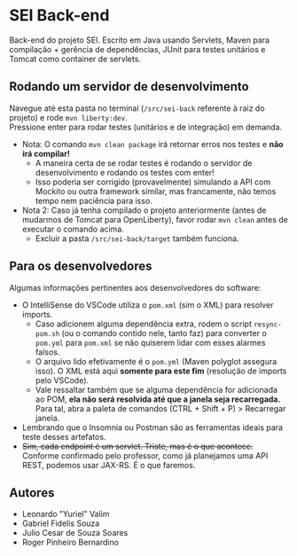 # SEI Back-end

Back-end do projeto SEI. Escrito em Java usando Servlets, Maven para compilação + gerência de dependências, JUnit para testes unitários e Tomcat como container de servlets.

## Rodando um servidor de desenvolvimento

Navegue até esta pasta no terminal (`/src/sei-back` referente à raiz do projeto) e rode `mvn liberty:dev`. \
Pressione enter para rodar testes (unitários e de integração) em demanda.

- Nota: O comando `mvn clean package` irá retornar erros nos testes e **não irá compilar!**
  - A maneira certa de se rodar testes é rodando o servidor de desenvolvimento e rodando os testes com enter!
  - Isso poderia ser corrigido (provavelmente) simulando a API com Mockito ou outra framework similar, mas francamente, não temos tempo nem paciência para isso.
- Nota 2: Caso já tenha compilado o projeto anteriormente (antes de mudarmos de Tomcat para OpenLiberty), favor rodar `mvn clean` antes de executar o comando acima.
  - Excluir a pasta `/src/sei-back/target` também funciona.

## Para os desenvolvedores

Algumas informações pertinentes aos desenvolvedores do software:

- O IntelliSense do VSCode utiliza o `pom.xml` (sim o XML) para resolver imports.
  - Caso adicionem alguma dependência extra, rodem o script `resync-pom.sh` (ou o comando contido nele, tanto faz) para converter o `pom.yml` para `pom.xml` se não quiserem lidar com esses alarmes falsos.
  - O arquivo lido efetivamente é o `pom.yml` (Maven polyglot assegura isso). O XML está aqui **somente para este fim** (resolução de imports pelo VSCode).
  - Vale ressaltar também que se alguma dependência for adicionada ao POM, **ela não será resolvida até que a janela seja recarregada.** Para tal, abra a paleta de comandos (CTRL + Shift + P) > Recarregar janela.
- Lembrando que o Insomnia ou Postman são as ferramentas ideais para teste desses artefatos.
- ~~Sim, cada endpoint é um servlet. Triste, mas é o que acontece.~~ Conforme confirmado pelo professor, como já planejamos uma API REST, podemos usar JAX-RS. É o que faremos.

## Autores

- Leonardo "Yuriel" Valim
- Gabriel Fidelis Souza
- Julio Cesar de Souza Soares
- Roger Pinheiro Bernardino
